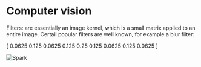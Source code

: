 # Computer vision

Filters: are essentially an image kernel, which is a small matrix applied to an entire image. Certail popular filters are well known, for example a blur filter:

[
    0.0625 0.125 0.0625
    0.125 0.25 0.125
    0.0625 0.125 0.0625
]

![Spark](https://github.com/prashantfb65/computer-vision/blob/implementation_zero/images/filter.png?raw=true)
